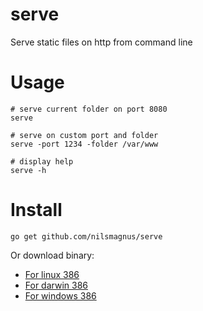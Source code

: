 # serve
Serve static files on http from command line

# Usage

    # serve current folder on port 8080
    serve 

    # serve on custom port and folder
    serve -port 1234 -folder /var/www
    
    # display help
    serve -h

# Install
    
    go get github.com/nilsmagnus/serve
   
Or download binary:

- [For linux 386](dist/linux/serve)
- [For darwin 386](dist/darwin/serve)
- [For windows 386](dist/win/serve.exe)

